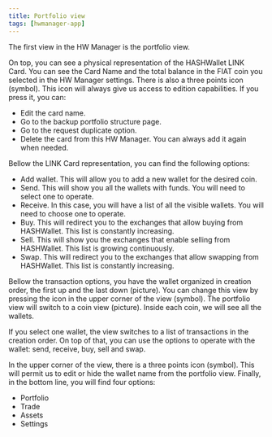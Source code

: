 ```yaml
---
title: Portfolio view
tags: [hwmanager-app]
---
```


The first view in the HW Manager is the portfolio view.

On top, you can see a physical representation of the HASHWallet LINK Card. You can see the Card Name and the total balance in the FIAT coin you selected in the HW Manager settings. There is also a three points icon (symbol). This icon will always give us access to edition capabilities. If you press it, you can:

- Edit the card name.
- Go to the backup portfolio structure page.
- Go to the request duplicate option.
- Delete the card from this HW Manager. You can always add it again when needed.

Bellow the LINK Card representation, you can find the following options:

- Add wallet. This will allow you to add a new wallet for the desired coin.
- Send. This will show you all the wallets with funds. You will need to select one to operate.
- Receive. In this case, you will have a list of all the visible wallets. You will need to choose one to operate.
- Buy. This will redirect you to the exchanges that allow buying from HASHWallet. This list is constantly increasing.
- Sell. This will show you the exchanges that enable selling from HASHWallet. This list is growing continuously.
- Swap. This will redirect you to the exchanges that allow swapping from HASHWallet. This list is constantly increasing.

Bellow the transaction options, you have the wallet organized in creation order, the first up and the last down (picture). You can change this view by pressing the icon in the upper corner of the view (symbol). The portfolio view will switch to a coin view (picture). Inside each coin, we will see all the wallets.

If you select one wallet, the view switches to a list of transactions in the creation order. On top of that, you can use the options to operate with the wallet: send, receive, buy, sell and swap.

In the upper corner of the view, there is a three points icon (symbol). This will permit us to edit or hide the wallet name from the portfolio view.
Finally, in the bottom line, you will find four options:

- Portfolio
- Trade
- Assets
- Settings
